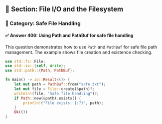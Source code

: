 ## 📘 Section: File I/O and the Filesystem  
### 🔹 Category: Safe File Handling  
#### ✅ Answer 406: Using Path and PathBuf for safe file handling

This question demonstrates how to use `Path` and `PathBuf` for safe file path management. The example shows file creation and existence checking.

```rust
use std::fs::File;
use std::io::{self, Write};
use std::path::{Path, PathBuf};

fn main() -> io::Result<()> {
    let mut path = PathBuf::from("safe.txt");
    let mut file = File::create(&path)?;
    writeln!(file, "Safe file handling")?;
    if Path::new(&path).exists() {
        println!("File exists: {:?}", path);
    }
    Ok(())
}
```
